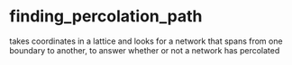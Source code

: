 # finding_percolation_path
takes coordinates in a lattice and looks for a network that spans from one boundary to another, to answer whether or not a network has percolated 
